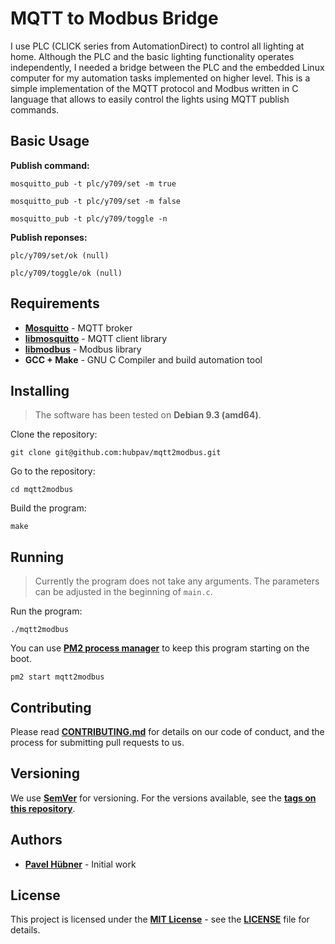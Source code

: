 # MQTT to Modbus Bridge

I use PLC (CLICK series from AutomationDirect) to control all lighting at home. Although the PLC and the basic lighting functionality operates independently, I needed a bridge between the PLC and the embedded Linux computer for my automation tasks implemented on higher level. This is a simple implementation of the MQTT protocol and Modbus written in C language that allows to easily control the lights using MQTT publish commands.

## Basic Usage

**Publish command:**

    mosquitto_pub -t plc/y709/set -m true

    mosquitto_pub -t plc/y709/set -m false

    mosquitto_pub -t plc/y709/toggle -n

**Publish reponses:**

    plc/y709/set/ok (null)

    plc/y709/toggle/ok (null)

## Requirements

* [**Mosquitto**](https://mosquitto.org/) - MQTT broker
* [**libmosquitto**](https://mosquitto.org/man/libmosquitto-3.html) - MQTT client library
* [**libmodbus**](http://libmodbus.org/) - Modbus library
* **GCC + Make** - GNU C Compiler and build automation tool

## Installing

> The software has been tested on **Debian 9.3 (amd64)**.

Clone the repository:

    git clone git@github.com:hubpav/mqtt2modbus.git

Go to the repository:

    cd mqtt2modbus

Build the program:

    make

## Running

> Currently the program does not take any arguments. The parameters can be adjusted in the beginning of `main.c`.

Run the program:

    ./mqtt2modbus

You can use [**PM2 process manager**](http://pm2.keymetrics.io/) to keep this program starting on the boot.

    pm2 start mqtt2modbus

## Contributing

Please read [**CONTRIBUTING.md**](CONTRIBUTING.md) for details on our code of conduct, and the process for submitting pull requests to us.

## Versioning

We use [**SemVer**](https://semver.org/) for versioning. For the versions available, see the [**tags on this repository**](https://github.com/hubpav/mqtt2modbus/tags).

## Authors

* [**Pavel Hübner**](https://github.com/hubpav) - Initial work

## License

This project is licensed under the [**MIT License**](https://opensource.org/licenses/MIT/) - see the [**LICENSE**](LICENSE) file for details.
